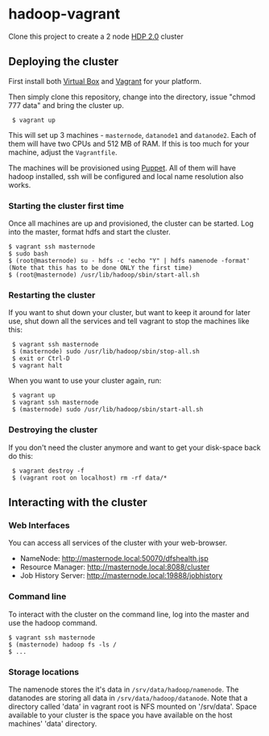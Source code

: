 hadoop-vagrant
==============

Clone this project to create a 2 node [HDP 2.0](http://hortonworks.com/hdp/) cluster

## Deploying the cluster

First install both [Virtual Box](http://virtualbox.org) and [Vagrant](http://vagrantup.com/) for your platform.

Then simply clone this repository, change into the directory, issue "chmod 777 data" and bring the cluster up.

     $ vagrant up

This will set up 3 machines - `masternode`, `datanode1` and `datanode2`. Each of them will have two CPUs and 512 MB of RAM. If this is too much for your machine, adjust the `Vagrantfile`. 

The machines will be provisioned using [Puppet](http://puppetlabs.com/). All of them will have hadoop installed, ssh will be configured and local name resolution also works.

### Starting the cluster first time

Once all machines are up and provisioned, the cluster can be started. Log into the master, format hdfs and start the cluster.

    $ vagrant ssh masternode
    $ sudo bash
    $ (root@masternode) su - hdfs -c 'echo "Y" | hdfs namenode -format' (Note that this has to be done ONLY the first time)
    $ (root@masternode) /usr/lib/hadoop/sbin/start-all.sh

### Restarting the cluster

If you want to shut down your cluster, but want to keep it around for later use, shut down all the services and tell
vagrant to stop the machines like this:

     $ vagrant ssh masternode
     $ (masternode) sudo /usr/lib/hadoop/sbin/stop-all.sh
     $ exit or Ctrl-D
     $ vagrant halt

When you want to use your cluster again, run:

     $ vagrant up
     $ vagrant ssh masternode
     $ (masternode) sudo /usr/lib/hadoop/sbin/start-all.sh
     

### Destroying the cluster

If you don't need the cluster anymore and want to get your disk-space back do this:

     $ vagrant destroy -f
     $ (vagrant root on localhost) rm -rf data/*

## Interacting with the cluster

### Web Interfaces

You can access all services of the cluster with your web-browser.

* NameNode: http://masternode.local:50070/dfshealth.jsp
* Resource Manager: http://masternode.local:8088/cluster
* Job History Server: http://masternode.local:19888/jobhistory

### Command line

To interact with the cluster on the command line, log into the master and use the hadoop command.

    $ vagrant ssh masternode
    $ (masternode) hadoop fs -ls /
    $ ...

### Storage locations

The namenode stores the it's data in `/srv/data/hadoop/namenode`. The datanodes  are storing all data in
`/srv/data/hadoop/datanode`. Note that a directory called 'data' in vagrant root is NFS mounted on '/srv/data'.
Space available to your cluster is the space you have available on the host machines' 'data' directory.

